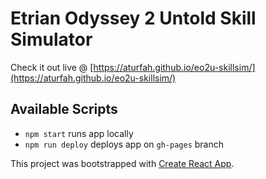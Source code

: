 # Etrian Odyssey 2 Untold Skill Simulator

Check it out live @ [https://aturfah.github.io/eo2u-skillsim/](https://aturfah.github.io/eo2u-skillsim/)

## Available Scripts
- `npm start` runs app locally
- `npm run deploy` deploys app on `gh-pages` branch

This project was bootstrapped with [Create React App](https://github.com/facebook/create-react-app).
